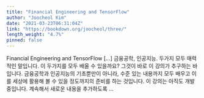 ```yaml
---
title: "Financial Engineering and TensorFlow"
author: "Joocheol Kim"
date: "2021-03-23T06:31:04Z"
link: "https://bookdown.org/joocheol/three/"
length_weight: "4.7%"
pinned: false
---
```


Financial Engineering and TensorFlow [...] 금융공학, 인공지능. 두가지 모두 매력적인 말입니다. 이 두가지를 모두 배울 수 있을까요? 그것이 바로 이 강의가 추구하는 바입니다. 금융공학과 인공지능의 기초뿐만이 아니라, 수준 있는 내용까지 모두 배우고 이를 세상에 활용해 볼 수 있을 정도까지의 준비를 하는 것입니다. 이 강의는 아직도 개발 중입니다. 계속해서 새로운 내용을 추가하도록 ...
